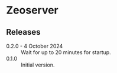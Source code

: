 # Zeoserver

## Releases

<dl>
  <dt>0.2.0 - 4 October 2024</dt>
  <dd>Wait for up to 20 minutes for startup.</dd>

  <dt>0.1.0</dt>
  <dd>Initial version.</dd>
</dl>
